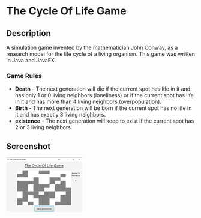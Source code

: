 # The Cycle Of Life Game
## Description
A simulation game invented by the mathematician John Conway, as a research model for the life cycle of a living organism.
This game was written in Java and JavaFX.
### Game Rules
* **Death** - The next generation will die if the current spot has life in it and has only 1 or 0 living neighbors (loneliness)
or if the current spot has life in it and has more than 4 living neighbors (overpopulation).
* **Birth** - The next generation will be born if the current spot has no life in it and has exactly 3 living neighbors.
* **existence** - The next generation will keep to exist if the current spot has 2 or 3 living neighbors.
## Screenshot
<img src="gameScreenShot.png"  width="40%" height="40%"/>


